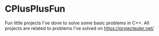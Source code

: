 # CPlusPlusFun
Fun little projects I've done to solve some basic problems in C++.
All projects are related to problems I've solved on https://projecteuler.net/

